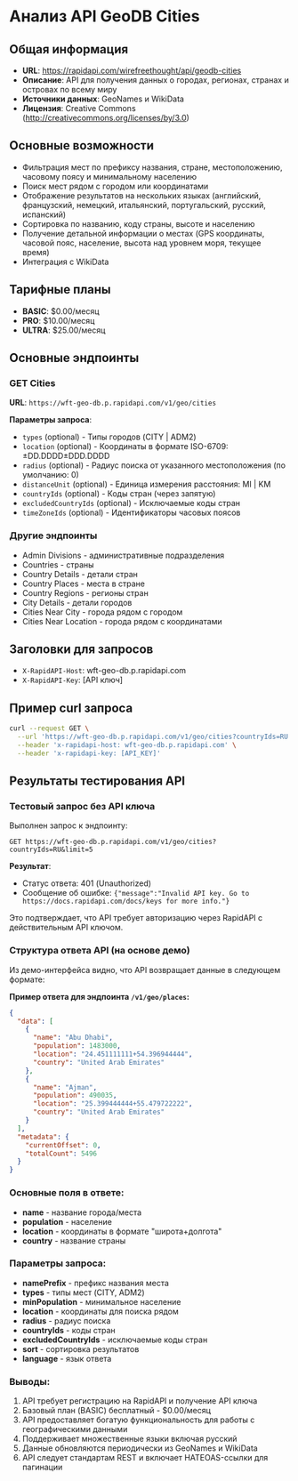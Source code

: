 # Анализ API GeoDB Cities

## Общая информация
- **URL**: https://rapidapi.com/wirefreethought/api/geodb-cities
- **Описание**: API для получения данных о городах, регионах, странах и островах по всему миру
- **Источники данных**: GeoNames и WikiData
- **Лицензия**: Creative Commons (http://creativecommons.org/licenses/by/3.0)

## Основные возможности
- Фильтрация мест по префиксу названия, стране, местоположению, часовому поясу и минимальному населению
- Поиск мест рядом с городом или координатами
- Отображение результатов на нескольких языках (английский, французский, немецкий, итальянский, португальский, русский, испанский)
- Сортировка по названию, коду страны, высоте и населению
- Получение детальной информации о местах (GPS координаты, часовой пояс, население, высота над уровнем моря, текущее время)
- Интеграция с WikiData

## Тарифные планы
- **BASIC**: $0.00/месяц
- **PRO**: $10.00/месяц  
- **ULTRA**: $25.00/месяц

## Основные эндпоинты

### GET Cities
**URL**: `https://wft-geo-db.p.rapidapi.com/v1/geo/cities`

**Параметры запроса**:
- `types` (optional) - Типы городов (CITY | ADM2)
- `location` (optional) - Координаты в формате ISO-6709: ±DD.DDDD±DDD.DDDD
- `radius` (optional) - Радиус поиска от указанного местоположения (по умолчанию: 0)
- `distanceUnit` (optional) - Единица измерения расстояния: MI | KM
- `countryIds` (optional) - Коды стран (через запятую)
- `excludedCountryIds` (optional) - Исключаемые коды стран
- `timeZoneIds` (optional) - Идентификаторы часовых поясов

### Другие эндпоинты
- Admin Divisions - административные подразделения
- Countries - страны
- Country Details - детали стран
- Country Places - места в стране
- Country Regions - регионы стран
- City Details - детали городов
- Cities Near City - города рядом с городом
- Cities Near Location - города рядом с координатами

## Заголовки для запросов
- `X-RapidAPI-Host`: wft-geo-db.p.rapidapi.com
- `X-RapidAPI-Key`: [API ключ]

## Пример curl запроса
```bash
curl --request GET \
  --url 'https://wft-geo-db.p.rapidapi.com/v1/geo/cities?countryIds=RU' \
  --header 'x-rapidapi-host: wft-geo-db.p.rapidapi.com' \
  --header 'x-rapidapi-key: [API_KEY]'
```



## Результаты тестирования API

### Тестовый запрос без API ключа
Выполнен запрос к эндпоинту:
```
GET https://wft-geo-db.p.rapidapi.com/v1/geo/cities?countryIds=RU&limit=5
```

**Результат**: 
- Статус ответа: 401 (Unauthorized)
- Сообщение об ошибке: `{"message":"Invalid API key. Go to https://docs.rapidapi.com/docs/keys for more info."}`

Это подтверждает, что API требует авторизацию через RapidAPI с действительным API ключом.

### Структура ответа API (на основе демо)
Из демо-интерфейса видно, что API возвращает данные в следующем формате:

**Пример ответа для эндпоинта `/v1/geo/places`:**
```json
{
  "data": [
    {
      "name": "Abu Dhabi",
      "population": 1483000,
      "location": "24.451111111+54.396944444",
      "country": "United Arab Emirates"
    },
    {
      "name": "Ajman", 
      "population": 490035,
      "location": "25.399444444+55.479722222",
      "country": "United Arab Emirates"
    }
  ],
  "metadata": {
    "currentOffset": 0,
    "totalCount": 5496
  }
}
```

### Основные поля в ответе:
- **name** - название города/места
- **population** - население
- **location** - координаты в формате "широта+долгота"
- **country** - название страны

### Параметры запроса:
- **namePrefix** - префикс названия места
- **types** - типы мест (CITY, ADM2)
- **minPopulation** - минимальное население
- **location** - координаты для поиска рядом
- **radius** - радиус поиска
- **countryIds** - коды стран
- **excludedCountryIds** - исключаемые коды стран
- **sort** - сортировка результатов
- **language** - язык ответа

### Выводы:
1. API требует регистрацию на RapidAPI и получение API ключа
2. Базовый план (BASIC) бесплатный - $0.00/месяц
3. API предоставляет богатую функциональность для работы с географическими данными
4. Поддерживает множественные языки включая русский
5. Данные обновляются периодически из GeoNames и WikiData
6. API следует стандартам REST и включает HATEOAS-ссылки для пагинации

